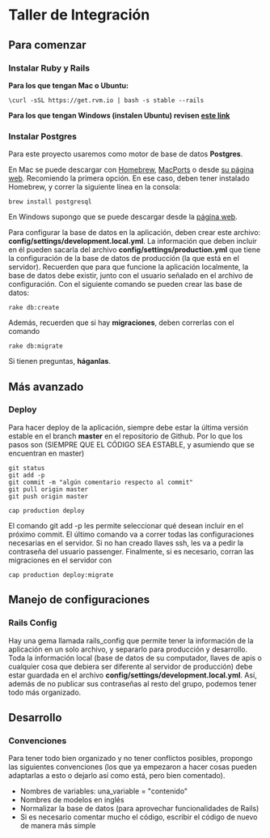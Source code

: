 Taller de Integración
===========

Para comenzar
---------------

### Instalar Ruby y Rails

**Para los que tengan Mac o Ubuntu:**

    \curl -sSL https://get.rvm.io | bash -s stable --rails

**Para los que tengan Windows (instalen Ubuntu) revisen [este link](http://rubyinstaller.org/downloads)**

### Instalar Postgres

Para este proyecto usaremos como motor de base de datos **Postgres**.

En Mac se puede descargar con [Homebrew](http://brew.sh/), [MacPorts](http://www.macports.org/) o desde [su página web](http://www.postgresql.org.es/descargas). Recomiendo la primera opción. En ese caso, deben tener instalado Homebrew, y correr la siguiente línea en la consola:

    brew install postgresql

En Windows supongo que se puede descargar desde la [página web](http://www.postgresql.org.es/descargas).

Para configurar la base de datos en la aplicación, deben crear este archivo: **config/settings/development.local.yml**. La información que deben incluir en él pueden sacarla del archivo **config/settings/production.yml** que tiene la configuración de la base de datos de producción (la que está en el servidor).
Recuerden que para que funcione la aplicación localmente, la base de datos debe existir, junto con el usuario señalado en el archivo de configuración. Con el siguiente comando se pueden crear las base de datos:

    rake db:create

Además, recuerden que si hay **migraciones**, deben correrlas con el comando
    
    rake db:migrate 

Si tienen preguntas, **háganlas**.

Más avanzado
---------------

### Deploy

Para hacer deploy de la aplicación, siempre debe estar la última versión estable en el branch **master** en el repositorio de Github. Por lo que los pasos son (SIEMPRE QUE EL CÓDIGO SEA ESTABLE, y asumiendo que se encuentran en master)
    
    git status
    git add -p
    git commit -m "algún comentario respecto al commit"
    git pull origin master
    git push origin master

    cap production deploy

El comando git add -p les permite seleccionar qué desean incluir en el próximo commit.
El último comando va a correr todas las configuraciones necesarias en el servidor. Si no han creado llaves ssh, les va a pedir la contraseña del usuario passenger. Finalmente, si es necesario, corran las migraciones en el servidor con
    
    cap production deploy:migrate

Manejo de configuraciones
---------------

### Rails Config

Hay una gema llamada rails_config que permite tener la información de la aplicación en un solo archivo, y separarlo para producción y desarrollo.
Toda la información local (base de datos de su computador, llaves de apis o cualquier cosa que debiera ser diferente al servidor de producción) debe estar guardada en el archivo **config/settings/development.local.yml**. Así, además de no publicar sus contraseñas al resto del grupo, podemos tener todo más organizado.

Desarrollo
---------------

### Convenciones

Para tener todo bien organizado y no tener conflictos posibles, propongo las siguientes convenciones (los que ya empezaron a hacer cosas pueden adaptarlas a esto o dejarlo así como está, pero bien comentado).

*   Nombres de variables: una_variable = "contenido"
*   Nombres de modelos en inglés
*   Normalizar la base de datos (para aprovechar funcionalidades de Rails)
*   Si es necesario comentar mucho el código, escribir el código de nuevo de manera más simple